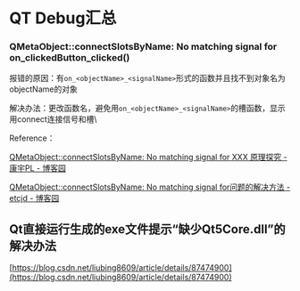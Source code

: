 # QT Debug汇总

### **QMetaObject::connectSlotsByName: No matching signal for on\_clickedButton\_clicked()**

报错的原因：有`on_<objectName>_<signalName>`形式的函数并且找不到对象名为objectName的对象

解决办法：更改函数名，避免用`on_<objectName>_<signalName>`的槽函数，显示用connect连接信号和槽\


Reference：

[QMetaObject::connectSlotsByName: No matching signal for XXX 原理探究 - 康宇PL - 博客园](https://www.cnblogs.com/kangyupl/p/13525261.html)

[QMetaObject::connectSlotsByName: No matching signal for问题的解决方法 - etcjd - 博客园](https://www.cnblogs.com/chen-diary/p/6927885.html)



## Qt直接运行生成的exe文件提示“缺少Qt5Core.dll”的解决办法 <a href="#articlecontentid" id="articlecontentid"></a>

[https://blog.csdn.net/liubing8609/article/details/87474900](https://blog.csdn.net/liubing8609/article/details/87474900)

